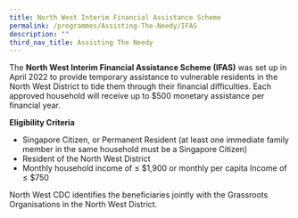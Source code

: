 ```yaml
---
title: North West Interim Financial Assistance Scheme
permalink: /programmes/Assisting-The-Needy/IFAS
description: ""
third_nav_title: Assisting The Needy
---
```

The **North West Interim Financial Assistance Scheme (IFAS)** was set up in April 2022 to provide temporary assistance to vulnerable residents in the North West District to tide them through their financial difficulties. Each approved household will receive up to $500 monetary assistance per financial year.   
  
**Eligibility Criteria**  

*   Singapore Citizen, or Permanent Resident (at least one immediate family member in the same household must be a Singapore Citizen)
*   Resident of the North West District 
*   Monthly household income of ≤ $1,900 or monthly per capita Income of ≤ $750

North West CDC identifies the beneficiaries jointly with the Grassroots Organisations in the North West District.